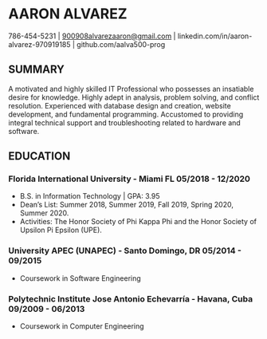 # AARON ALVAREZ
786-454-5231 | 900908alvarezaaron@gmail.com | linkedin.com/in/aaron-alvarez-970919185 | github.com/aalva500-prog

## SUMMARY
A motivated and highly skilled IT Professional who possesses an insatiable desire for knowledge. Highly adept
in analysis, problem solving, and conflict resolution. Experienced with database design and creation, website
development, and fundamental programming. Accustomed to providing integral technical support and
troubleshooting related to hardware and software.

## EDUCATION
### Florida International University - Miami FL                                             05/2018 - 12/2020
  * B.S. in Information Technology | GPA: 3.95
  * Dean’s List: Summer 2018, Summer 2019, Fall 2019, Spring 2020, Summer 2020.
  * Activities: The Honor Society of Phi Kappa Phi and the Honor Society of Upsilon Pi Epsilon (UPE).
### University APEC (UNAPEC) - Santo Domingo, DR                                            05/2014 - 09/2015
  * Coursework in Software Engineering
### Polytechnic Institute Jose Antonio Echevarría - Havana, Cuba                            09/2009 - 06/2013
  * Coursework in Computer Engineering
